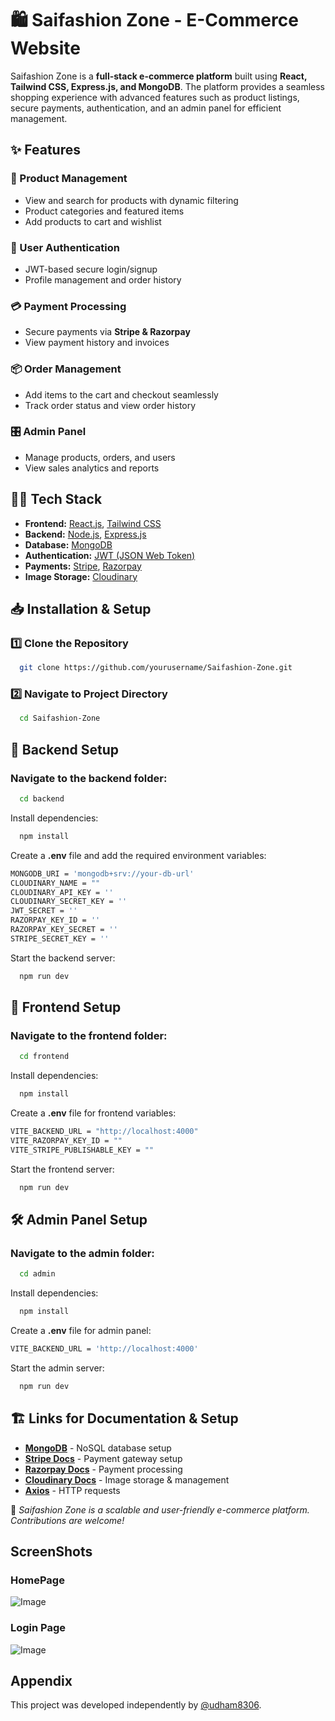 # 🛍️ Saifashion Zone - E-Commerce Website

Saifashion Zone is a **full-stack e-commerce platform** built using **React, Tailwind CSS, Express.js, and MongoDB**. The platform provides a seamless shopping experience with advanced features such as product listings, secure payments, authentication, and an admin panel for efficient management.

<!-- ## Demo -->
<!-- [saifashionzone.com](https://saifashionzone.com) -->

## ✨ Features

### 🛒 Product Management
- View and search for products with dynamic filtering
- Product categories and featured items
- Add products to cart and wishlist

### 🔐 User Authentication
- JWT-based secure login/signup
- Profile management and order history

### 💳 Payment Processing
- Secure payments via **Stripe & Razorpay**
- View payment history and invoices

### 📦 Order Management
- Add items to the cart and checkout seamlessly
- Track order status and view order history

### 🎛️ Admin Panel
- Manage products, orders, and users
- View sales analytics and reports

## 👨‍💻 Tech Stack

- **Frontend:** [React.js](https://reactjs.org/), [Tailwind CSS](https://tailwindcss.com/)
- **Backend:** [Node.js](https://nodejs.org/en/), [Express.js](https://expressjs.com/)
- **Database:** [MongoDB](https://www.mongodb.com/)
- **Authentication:** [JWT (JSON Web Token)](https://jwt.io/)
- **Payments:** [Stripe](https://stripe.com/), [Razorpay](https://razorpay.com/)
- **Image Storage:** [Cloudinary](https://cloudinary.com/)

## 📥 Installation & Setup

### 1️⃣ Clone the Repository
```bash
  git clone https://github.com/yourusername/Saifashion-Zone.git
```

### 2️⃣ Navigate to Project Directory
```bash
  cd Saifashion-Zone
```

## 🚀 Backend Setup
### Navigate to the backend folder:
```bash
  cd backend
```
Install dependencies:
```bash
  npm install
```
Create a **.env** file and add the required environment variables:
```bash
MONGODB_URI = 'mongodb+srv://your-db-url'
CLOUDINARY_NAME = ""
CLOUDINARY_API_KEY = ''
CLOUDINARY_SECRET_KEY = ''
JWT_SECRET = ''
RAZORPAY_KEY_ID = ''
RAZORPAY_KEY_SECRET = ''
STRIPE_SECRET_KEY = ''
```
Start the backend server:
```bash
  npm run dev
```

## 🌟 Frontend Setup
### Navigate to the frontend folder:
```bash
  cd frontend
```
Install dependencies:
```bash
  npm install
```
Create a **.env** file for frontend variables:
```bash
VITE_BACKEND_URL = "http://localhost:4000"
VITE_RAZORPAY_KEY_ID = ""
VITE_STRIPE_PUBLISHABLE_KEY = ""
```
Start the frontend server:
```bash
  npm run dev
```

## 🛠️ Admin Panel Setup
### Navigate to the admin folder:
```bash
  cd admin
```
Install dependencies:
```bash
  npm install
```
Create a **.env** file for admin panel:
```bash
VITE_BACKEND_URL = 'http://localhost:4000'
```
Start the admin server:
```bash
  npm run dev
```

## 🏗️ Links for Documentation & Setup

- **[MongoDB](https://www.mongodb.com/)** - NoSQL database setup
- **[Stripe Docs](https://stripe.com/docs)** - Payment gateway setup
- **[Razorpay Docs](https://razorpay.com/docs/)** - Payment processing
- **[Cloudinary Docs](https://cloudinary.com/documentation)** - Image storage & management
- **[Axios](https://axios-http.com/docs/intro)** - HTTP requests

🚀 *Saifashion Zone is a scalable and user-friendly e-commerce platform. Contributions are welcome!*
## ScreenShots
### HomePage
![Image](https://github.com/user-attachments/assets/6ff33a92-8ddd-41fb-b70a-c21997b20d4b)
### Login Page
![Image](https://github.com/user-attachments/assets/f34dec8f-fd47-4e4b-bd6b-5e5988a1a21b)


## Appendix

This project was developed independently by [@udham8306](https://www.github.com/udham8306).
